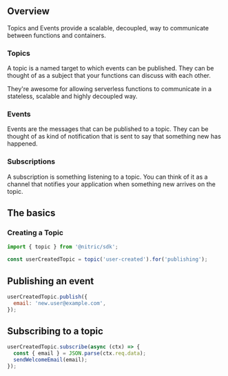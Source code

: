 ## Overview

Topics and Events provide a scalable, decoupled, way to communicate between functions and containers.

### Topics

A topic is a named target to which events can be published. They can be thought of as a subject that your functions can discuss with each other.

They're awesome for allowing serverless functions to communicate in a stateless, scalable and highly decoupled way.

### Events

Events are the messages that can be published to a topic. They can be thought of as kind of notification that is sent to say that something new has happened.

### Subscriptions

A subscription is something listening to a topic. You can think of it as a channel that notifies your application when something new arrives on the topic.

## The basics

### Creating a Topic

```javascript
import { topic } from '@nitric/sdk';

const userCreatedTopic = topic('user-created').for('publishing');
```

## Publishing an event

```javascript
userCreatedTopic.publish({
  email: 'new.user@example.com',
});
```

## Subscribing to a topic

```javascript
userCreatedTopic.subscribe(async (ctx) => {
  const { email } = JSON.parse(ctx.req.data);
  sendWelcomeEmail(email);
});
```

<!--
## What's next?

TODO: ================= update link below with reference page =================

- Learn more about topics and events in our reference docs.
-->
